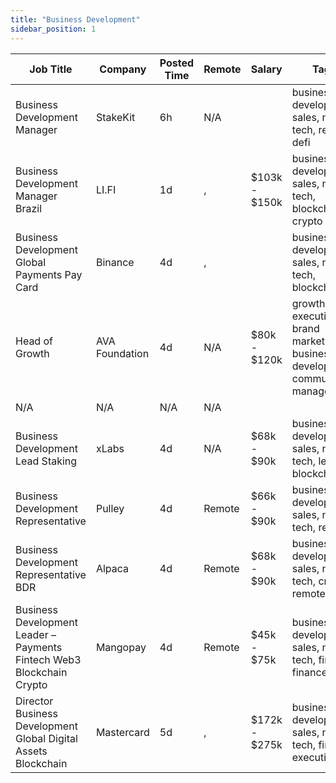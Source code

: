 ```yaml
---
title: "Business Development"
sidebar_position: 1
---
```


| Job Title | Company | Posted Time | Remote | Salary | Tags | Apply Link |
|-----------|---------|-------------|--------|--------|------|------------|
| Business Development Manager | StakeKit | 6h | N/A |  | business development, sales, non tech, remote, defi | [Apply](https://web3.career/business-development-manager-stakekit/102686) |
| Business Development Manager Brazil | LI.FI | 1d | , | $103k - $150k | business development, sales, non tech, blockchain, crypto | [Apply](https://web3.career/business-development-manager-brazil-li-fi/102602) |
| Business Development Global Payments Pay Card | Binance | 4d | , |  | business development, sales, non tech, blockchain | [Apply](https://web3.career/business-development-global-payments-pay-card-binance/102541) |
| Head of Growth | AVA Foundation | 4d | N/A | $80k - $120k | growth, executive, brand marketing, business development, community manager | [Apply](https://web3.career/head-of-growth-ava-foundation/102519) |
| N/A | N/A | N/A | N/A |  |  | [Apply](https://web3.career/metana) |
| Business Development Lead Staking | xLabs | 4d | N/A | $68k - $90k | business development, sales, non tech, lead, blockchain | [Apply](https://web3.career/business-development-lead-staking-xlabs/102488) |
| Business Development Representative | Pulley | 4d | Remote | $66k - $90k | business development, sales, non tech, remote | [Apply](https://web3.career/business-development-representative-pulley/102486) |
| Business Development Representative BDR | Alpaca | 4d | Remote | $68k - $90k | business development, sales, non tech, crypto, remote | [Apply](https://web3.career/business-development-representative-bdr-alpaca/102460) |
| Business Development Leader – Payments Fintech Web3 Blockchain Crypto | Mangopay | 4d | Remote | $45k - $75k | business development, sales, non tech, fintech, finance | [Apply](https://web3.career/business-development-leader-payments-fintech-web3-blockchain-crypto-mangopay/102454) |
| Director Business Development Global Digital Assets Blockchain | Mastercard | 5d | , | $172k - $275k | business development, sales, non tech, finance, executive | [Apply](https://web3.career/director-business-development-global-digital-assets-blockchain-mastercard/102413) |

